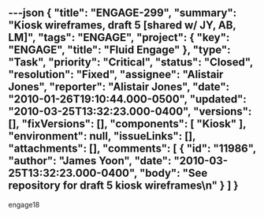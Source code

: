 ---json
{
  "title": "ENGAGE-299",
  "summary": "Kiosk wireframes, draft 5 [shared w/ JY, AB, LM]",
  "tags": "ENGAGE",
  "project": {
    "key": "ENGAGE",
    "title": "Fluid Engage"
  },
  "type": "Task",
  "priority": "Critical",
  "status": "Closed",
  "resolution": "Fixed",
  "assignee": "Alistair Jones",
  "reporter": "Alistair Jones",
  "date": "2010-01-26T19:10:44.000-0500",
  "updated": "2010-03-25T13:32:23.000-0400",
  "versions": [],
  "fixVersions": [],
  "components": [
    "Kiosk"
  ],
  "environment": null,
  "issueLinks": [],
  "attachments": [],
  "comments": [
    {
      "id": "11986",
      "author": "James Yoon",
      "date": "2010-03-25T13:32:23.000-0400",
      "body": "See repository for draft 5 kiosk wireframes\n"
    }
  ]
}
---
engage18

        